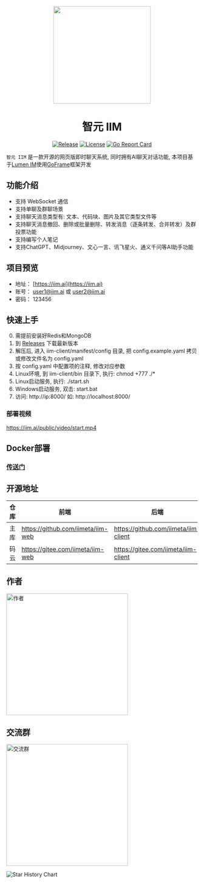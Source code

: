 <div align=center>

<img src="https://iim.ai/public/images/logo.png?t=20231126" width="256"/>

# 智元 IIM

[![Release](https://img.shields.io/github/v/release/iimeta/iim-client?color=blue)](https://github.com/iimeta/iim-client/releases)
[![License](https://img.shields.io/static/v1?label=license&message=MIT&color=green)](https://github.com/iimeta/iim-client/blob/main/LICENSE)
[![Go Report Card](https://goreportcard.com/badge/github.com/iimeta/iim-client)](https://goreportcard.com/report/github.com/iimeta/iim-client)

</div>

`智元 IIM` 是一款开源的网页版即时聊天系统, 同时拥有AI聊天对话功能, 本项目基于[Lumen IM](https://github.com/gzydong/go-chat)使用[GoFrame](https://github.com/gogf/gf)框架开发

## 功能介绍
- 支持 WebSocket 通信
- 支持单聊及群聊场景
- 支持聊天消息类型有: 文本、代码块、图片及其它类型文件等
- 支持聊天消息撤回、删除或批量删除、转发消息（逐条转发、合并转发）及群投票功能
- 支持编写个人笔记
- 支持ChatGPT、Midjourney、文心一言、讯飞星火、通义千问等AI助手功能

## 项目预览

- 地址： [https://iim.ai](https://iim.ai)
- 账号： user1@iim.ai 或 user2@iim.ai
- 密码： 123456

## 快速上手
0. 需提前安装好Redis和MongoDB
1. 到 [Releases](https://github.com/iimeta/iim-client/releases) 下载最新版本
2. 解压后, 进入 iim-client/manifest/config 目录, 把 config.example.yaml 拷贝或修改文件名为 config.yaml 
3. 按 config.yaml 中配置项的注释, 修改对应参数
4. Linux环境, 到 iim-client/bin 目录下, 执行: chmod +777 ./*
5. Linux启动服务, 执行: ./start.sh
6. Windows启动服务, 双击: start.bat
7. 访问: http://ip:8000/ 如: http://localhost:8000/

### 部署视频
https://iim.ai/public/video/start.mp4

## Docker部署
### [传送门](https://github.com/iimeta/iim-client/tree/docker)

## 开源地址
| 仓库 | 前端                              | 后端                                 | API                               |
| ---- | --------------------------------- | ------------------------------------ | --------------------------------- |
| 主库 | https://github.com/iimeta/iim-web | https://github.com/iimeta/iim-client | https://github.com/iimeta/iim-api |
| 码云 | https://gitee.com/iimeta/iim-web  | https://gitee.com/iimeta/iim-client  | https://gitee.com/iimeta/iim-api  |

## 作者
<img src="https://iim.ai/public/images/Author.png?t=20231126" width="320" alt="作者"/>

## 交流群
<img src="https://iim.ai/public/images/WeChatGroup.jpg?t=20231126" width="320" alt="交流群"/>


![Star History Chart](https://api.star-history.com/svg?repos=iimeta/iim-client&type=Date)
